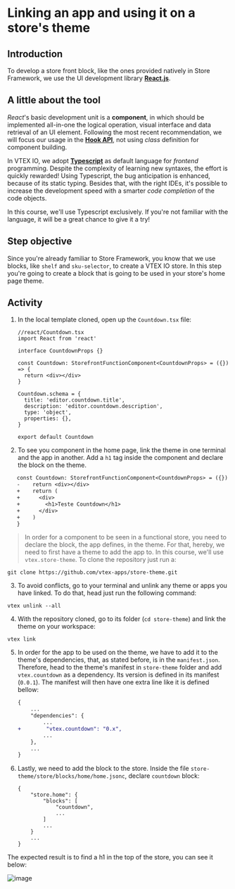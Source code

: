 # Linking an app and using it on a store's theme

## Introduction

To develop a store front block, like the ones provided natively in Store Framework, we use the UI development library **[React.js](https://reactjs.org/)**.

## A little about the tool

*React*'s basic development unit is a **component**, in which should be implemented all-in-one the logical operation, visual interface and data retrieval of an UI element. Following the most recent recommendation, we will focus our usage in the [**Hook API**](https:/**/reactjs.org/docs/hooks-intro.html), not using *class* definition for component building. 

In VTEX IO, we adopt [**Typescript**](https://www.typescriptlang.org/) as default language for *frontend* programming. Despite the complexity of learning new syntaxes, the effort is quickly rewarded! Using Typescript, the bug anticipation is enhanced, because of its static typing. Besides that, with the right IDEs, it's possible to increase the development speed with a smarter *code completion* of the code objects. 

In this course, we'll use Typescript exclusively. If you're not familiar with the language, it will be a great chance to give it a try!

## Step objective 

Since you're already familiar to Store Framework, you know that we use blocks, like `shelf` and `sku-selector`, to create a VTEX IO store. In this step you're going to create a block that is going to be used in your store's home page theme.

## Activity

1. In the local template cloned, open up the `Countdown.tsx` file:

    ```tsx
    //react/Countdown.tsx
    import React from 'react'

    interface CountdownProps {}

    const Countdown: StorefrontFunctionComponent<CountdownProps> = ({}) => {
      return <div></div>
    }

    Countdown.schema = {
      title: 'editor.countdown.title',
      description: 'editor.countdown.description',
      type: 'object',
      properties: {},
    }

    export default Countdown
    ```

2. To see you component in the home page, link the theme in one terminal and the app in another. Add a `h1` tag inside the component and declare the block on the theme.

 ```diff
    const Countdown: StorefrontFunctionComponent<CountdownProps> = ({}) => {
    -    return <div></div>
    +    return (
    +      <div>
    +        <h1>Teste Countdown</h1>
    +      </div>
    +    )
    }
  ```

  >In order for a component to be seen in a functional store, you need to declare the block, the app defines, in the theme. For that, hereby, we need to first have a theme to add the app to. In this course, we'll use `vtex.store-theme`. To clone the repository just run a: 

  ```
  git clone https://github.com/vtex-apps/store-theme.git
  ```

3. To avoid conflicts, go to your terminal and unlink any theme or apps you have linked. To do that, head just run the following command: 

  ```
  vtex unlink --all
  ```

4. With the repository cloned, go to its folder (`cd store-theme`) and link the theme on your workspace: 

  ```
  vtex link
  ```

5. In order for the app to be used on the theme, we have to add it to the theme's dependencies, that, as stated before, is in the `manifest.json`. Therefore, head to the theme's manifest in `store-theme` folder and add `vtex.countdown` as a dependency. Its version is defined in its manifest (`0.0.1`). The manifest will then have one extra line like it is defined bellow: 

    ```diff
    {
        ...
        "dependencies": {
            ...
    +        "vtex.countdown": "0.x",
            ...
        },
        ...
    }
    ```

6. Lastly, we need to add the block to the store. Inside the file `store-theme/store/blocks/home/home.jsonc`, declare `countdown` block: 
    ```
    {
        "store.home": {
            "blocks": [
                "countdown",
                ...
            ]
            ...
        }
        ...
    }
    ```

The expected result is to find a h1 in the top of the store, you can see it below: 

<!-- TODO: Correct the image translation !-->

![image](https://user-images.githubusercontent.com/19495917/74960422-11d7d980-53eb-11ea-9d32-f0aa1340f0af.png)

